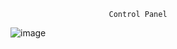                           Control Panel
![image](https://user-images.githubusercontent.com/106431802/227780062-988eab3b-97c1-485a-9e79-2e2ca6a74c06.png)

